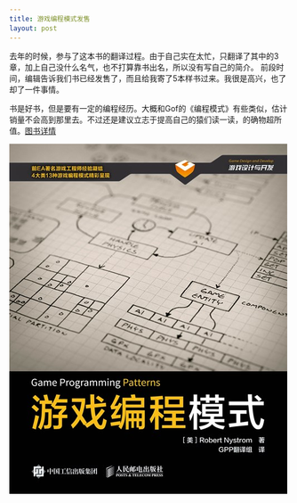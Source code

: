 ```yaml
---
title: 游戏编程模式发售
layout: post
---
```


去年的时候，参与了这本书的翻译过程。由于自己实在太忙，只翻译了其中的3章，加上自己没什么名气，也不打算靠书出名，所以没有写自己的简介。
前段时间，编辑告诉我们书已经发售了，而且给我寄了5本样书过来。我很是高兴，也了却了一件事情。

书是好书，但是要有一定的编程经历。大概和Gof的《编程模式》有些类似，估计销量不会高到那里去。不过还是建议立志于提高自己的猿们读一读，的确物超所值。[图书详情](http://www.epubit.com.cn/book/details/4184)

![游戏编程模式](/assets/img/game_programming.jpg)



